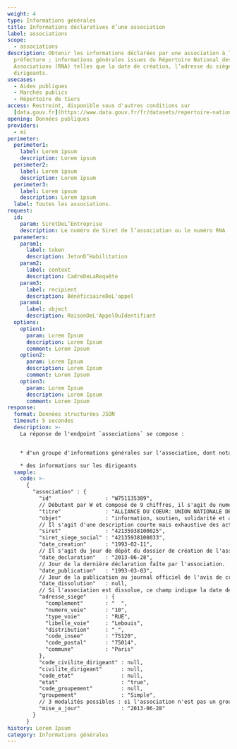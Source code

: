 ```yaml
---
weight: 4
type: Informations générales
title: Informations déclaratives d’une association
label: associations
scope:
  - associations
description: Obtenir les informations déclarées par une association à la
  préfecture ; informations générales issues du Répertoire National des
  Associations (RNA) telles que la date de création, l’adresse du siège et les
  dirigeants.
usecases:
  - Aides publiques
  - Marchés publics
  - Répertoire de tiers
access: Restreint, disponible sous d'autres conditions sur
  [data.gouv.fr](https://www.data.gouv.fr/fr/datasets/repertoire-national-des-associations/)
opening: Données publiques
providers:
  - mi
perimeter:
  perimeter1:
    label: Lorem ipsum
    description: Lorem ipsum
  perimeter2:
    label: Lorem ipsum
    description: Lorem ipsum
  perimeter3:
    label: Lorem ipsum
    description: Lorem ipsum
  label: Toutes les associations.
request:
  id:
    param: SiretDeL’Entreprise
    description: Le numéro de Siret de l’association ou le numéro RNA
  parameters:
    param1:
      label: token
      description: JetonD’Habilitation
    param2:
      label: context
      description: CadreDeLaRequête
    param3:
      label: recipient
      description: BénéficiaireDeL'appel
    param4:
      label: object
      description: RaisonDeL'AppelOuIdentifiant
  options:
    option1:
      param: Lorem Ipsum
      description: Lorem Ipsum
      comment: Lorem Ipsum
    option2:
      param: Lorem Ipsum
      description: Lorem Ipsum
      comment: Lorem Ipsum
    option3:
      param: Lorem Ipsum
      description: Lorem Ipsum
      comment: Lorem Ipsum
response:
  format: Données structurées JSON
  timeout: 5 secondes
  description: >-
    La réponse de l'endpoint `associations` se compose :


    * d'un groupe d'informations générales sur l'association, dont notamment les dates de création/dissolution et l'adresse du siège.

    * des informations sur les dirigeants
  sample:
    code: >-
      {
        "association" : {
          "id"                 : "W751135389",
          // Débutant par W et composé de 9 chiffres, il s'agit du numéro RNA, identifiant national de l'association. Ce numéro est attribué automatiquement lors de la déclaration de création d’une association. Une association ne disposant pas d’un numéro RNA s’en voit attribuer un à chaque modification effectuée auprès des services de l’état (modification de statuts ou des dirigeants de l’associations). Le numéro figure alors sur le récépissé délivré par la préfecture.
          "titre"              : "ALLIANCE DU COEUR: UNION NATIONALE DES FEDERATIONS ET ASSOCIATIONS DE MALADES CARDIOVASCULAIRES",
          "objet"              : "information, soutien, solidarité et accompagnement psycho médico social des personnes malades cardiovasculaires et de leurs proches..."
          // Il s'agit d'une description courte mais exhaustive des activités de l'organisme. 
          "siret"              : "42135938100025",
          "siret_siege_social" : "42135938100033",
          "date_creation"      : "1993-02-11",
          // Il s'agit du jour de dépôt du dossier de création de l'association à la Préfecture.
          "date_declaration"   : "2013-06-28",
          // Jour de la dernière déclaration faîte par l'association.
          "date_publication"   : "1993-03-03",
          // Jour de la publication au journal officiel de l'avis de création de l'association. Toutes les assoiations ne sont pas forcément "déclarées". La publication au Journal Officiel permet à l'association de devenir une personne morale, a contrario des "associations de fait", non déclarées au JO.
          "date_dissolution"   : null,
          // Si l'association est dissolue, ce champ indique la date de dissolution, autrement, il est indiqué "null".
          "adresse_siege"      : {
            "complement"       : "  ",
            "numero_voie"      : "10",
            "type_voie"        : "RUE",
            "libelle_voie"     : "Lebouis",
            "distribution"     : "_",
            "code_insee"       : "75120",
            "code_postal"      : "75014",
            "commune"          : "Paris"
          },
          "code_civilite_dirigeant" : null,
          "civilite_dirigeant"      : null,
          "code_etat"               : null,
          "etat"                    : "true",
          "code_groupement"         : null,
          "groupement"              : "Simple",
          // 3 modalités possibles : si l'association n'est pas un groupement, il est indiqué "Simple" ; si l'association est un groupeement, la valeur est "Union" ou "Fédération".
          "mise_a_jour"             : "2013-06-28"
        }
      }
history: Lorem Ipsum
category: Informations générales
---
```


